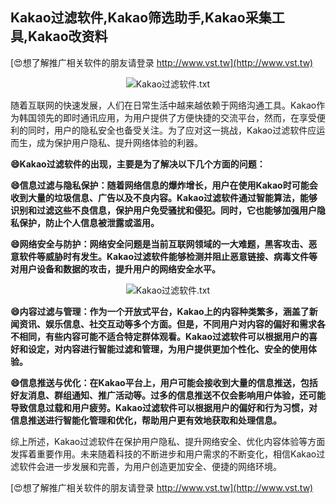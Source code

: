 ## **Kakao过滤软件,Kakao筛选助手,Kakao采集工具,Kakao改资料**

[😍想了解推广相关软件的朋友请登录 http://www.vst.tw](http://www.vst.tw)

 <center><img src="https://vst.tw/MP4/tuiguang/png/2.png" alt="Kakao过滤软件.txt"></center>

随着互联网的快速发展，人们在日常生活中越来越依赖于网络沟通工具。Kakao作为韩国领先的即时通讯应用，为用户提供了方便快捷的交流平台，然而，在享受便利的同时，用户的隐私安全也备受关注。为了应对这一挑战，Kakao过滤软件应运而生，成为保护用户隐私、提升网络体验的利器。

**😄Kakao过滤软件的出现，主要是为了解决以下几个方面的问题：**

**😄信息过滤与隐私保护：随着网络信息的爆炸增长，用户在使用Kakao时可能会收到大量的垃圾信息、广告以及不良内容。Kakao过滤软件通过智能算法，能够识别和过滤这些不良信息，保护用户免受骚扰和侵犯。同时，它也能够加强用户隐私保护，防止个人信息被泄露或滥用。**

**😄网络安全与防护：网络安全问题是当前互联网领域的一大难题，黑客攻击、恶意软件等威胁时有发生。Kakao过滤软件能够检测并阻止恶意链接、病毒文件等对用户设备和数据的攻击，提升用户的网络安全水平。**

 <center><img src="https://vst.tw/MP4/tuiguang/png/8.png" alt="Kakao过滤软件.txt"></center>

**😄内容过滤与管理：作为一个开放式平台，Kakao上的内容种类繁多，涵盖了新闻资讯、娱乐信息、社交互动等多个方面。但是，不同用户对内容的偏好和需求各不相同，有些内容可能不适合特定群体观看。Kakao过滤软件可以根据用户的喜好和设定，对内容进行智能过滤和管理，为用户提供更加个性化、安全的使用体验。**

**😄信息推送与优化：在Kakao平台上，用户可能会接收到大量的信息推送，包括好友消息、群组通知、推广活动等。过多的信息推送不仅会影响用户体验，还可能导致信息过载和用户疲劳。Kakao过滤软件可以根据用户的偏好和行为习惯，对信息推送进行智能化管理和优化，帮助用户更有效地获取和处理信息。**

综上所述，Kakao过滤软件在保护用户隐私、提升网络安全、优化内容体验等方面发挥着重要作用。未来随着科技的不断进步和用户需求的不断变化，相信Kakao过滤软件会进一步发展和完善，为用户创造更加安全、便捷的网络环境。

[😍想了解推广相关软件的朋友请登录 http://www.vst.tw](http://www.vst.tw)



